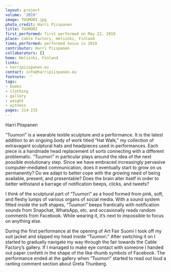 ```yaml
---
layout: project
volume: '2019'
image: TUUMORI.jpg
photo_credit: Harri Piispanen
title: TUUMORI
first_performed: first performed on May 22, 2019
place: Cable Factory, Helsinki, Finland
times_performed: performed twice in 2019
contributor: Harri Piispanen
collaborators: []
home: Helsinki, Finland
links:
- harripiispanen.eu
contact: info@harripiispanen.eu
footnote: ''
tags:
- books
- clothing
- gallery
- weight
- witness
pages: 214-215
---
```



Harri Piispanen

“Tuumori” is a wearable textile sculpture and a performance. It is the latest addition to an ongoing body of work titled “Hat Walk,” my collection of extravagant sculptural hats and headpieces used in performances. Each piece is a handmade head replacement of sorts connecting with a different problematic. “Tuumori” in particular plays around the idea of the next possible evolutionary step. Since we have embraced increasingly pervasive computer-mediated communication, does it eventually start to grow on us permanently? Do we adapt to better cope with the growing need of being available, present, and presentable? Does the brain alter itself in order to better withstand a barrage of notification beeps, clicks, and tweets?

I think of the sculptural part of “Tuumori” as a hood formed from pink, soft, and fleshy lumps of various organs of social media. With a sound system fitted inside the soft shapes, “Tuumori” beeps frantically with notification sounds from Snapchat, WhatsApp, etc. and occasionally reads random comments from Facebook. While wearing it, it’s next to impossible to focus on anything else.

During the first performance at the opening of Art Fair Suomi I took off my suit jacket and slipped my head inside “Tuumori.” After switching it on I started to gradually navigate my way through the fair towards the Cable Factory’s gallery. If I managed to make eye contact with someone I handed out paper confetti in the shape of the like-thumb symbols of Facebook. The performance ended at the gallery when “Tuumori” started to read out loud a ranting comment section about Greta Thunberg.
